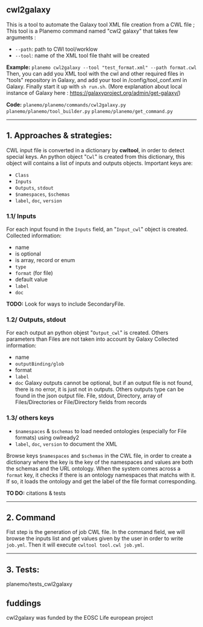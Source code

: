 
## cwl2galaxy
This is a tool to automate the Galaxy tool XML file creation from a CWL file ;
This tool is a Planemo command named "cwl2 galaxy" that takes few arguments :
- `--path`: path to CWl tool/worklow
- `--tool`: name of the XML tool file thaht will be created


**Example:**
`planemo cwl2galaxy --tool "test_format.xml" --path format.cwl` 
Then, you can add you XML tool with the cwl and other required files in "tools" repository in Galaxy, and add your tool in /config/tool_conf.xml in Galaxy.
Finally start it up with `sh run.sh`.
(More explanation about local instance of Galaxy here : https://galaxyproject.org/admin/get-galaxy/)

**Code:**
`planemo/planemo/commands/cwl2galaxy.py`
`planemo/planemo/tool_builder.py`
`planemo/planemo/get_command.py`

* * *


## 1. **Approaches & strategies:**


CWL input file is converted in a dictionary by **cwltool**, in order to detect special keys.
An python object "`Cwl`" is created from this dictionary, this object will contains a list of inputs and outputs  objects.
Important keys are:
- `Class`
- `Inputs`
- `Outputs`, `stdout`
- `$namespaces`, `$schemas`
- `label`, `doc`, `version`




### 1.1/ Inputs
For each input found in the `Inputs` field, an "`Input_cwl`" object is created.
Collected information:
- name
- is optional
- is array, record or enum
- `type`
- `format` (for file)
- default value
- `label`
- `doc`

**TODO:** Look for ways to include SecondaryFile.

### 1.2/ Outputs, stdout
For each output an python objest "`Output_cwl`" is created.
Others parameters than Files are not taken into account by Galaxy
Collected information:
- name
- `outputBinding/glob`
- format
- `label`
- `doc`
Galaxy outputs cannot be optional, but if an output file is not found, there is no error, it is just not in outputs.
Others outputs type can be found in the json output file.
File, stdout, Directory, array of Files/Directories or File/Directory fields from records


### 1.3/ others keys
- `$namespaces` & `$schemas` to load needed ontologies (especially for File formats) using owlready2
- `label`, `doc`, `version` to document the XML

Browse keys `$namespaces` and `$schemas` in the CWL file, in order to create a dictionary where the key is the key of the namespaces and values are both the schemas and the URL ontology.
When the system comes across a `format` key, it checks if there is an ontology namespaces that matchs with it. If so, it loads the ontology and get the label of the file format corresponding.

**TO DO:** citations & tests

* * *

## 2. Command
Fist step is the generation of job CWL file. In the command field, we will browse the inputs list and get values given by the user in order to write `job.yml`.
Then it will execute `cwltool tool.cwl job.yml`.

* * *

## 3. Tests:
planemo/tests_cwl2galaxy


## fuddings

cwl2galaxy was funded by the EOSC Life european project


